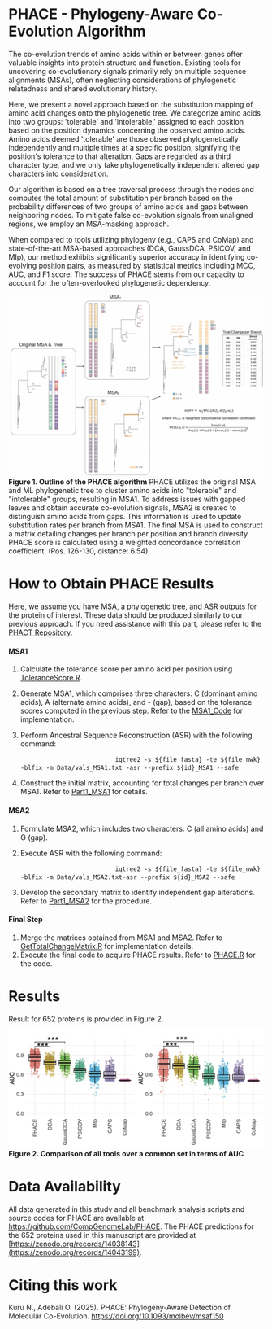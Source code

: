 
# PHACE - Phylogeny-Aware Co-Evolution Algorithm


The co-evolution trends of amino acids within or between genes offer valuable insights into protein structure and function. Existing tools for uncovering
co-evolutionary signals primarily rely on multiple sequence alignments (MSAs), often neglecting considerations of phylogenetic relatedness and shared 
evolutionary history. 

Here, we present a novel approach based on the substitution mapping of amino acid changes onto the phylogenetic tree. We categorize 
amino acids into two groups: 'tolerable' and 'intolerable,' assigned to each position based on the position dynamics concerning the observed amino acids. 
Amino acids deemed 'tolerable' are those observed phylogenetically independently and multiple times at a specific position, signifying the position's 
tolerance to that alteration. Gaps are regarded as a third character type, and we only take phylogenetically independent altered gap characters into 
consideration. 

Our algorithm is based on a tree traversal process through the nodes and computes the total amount of substitution per branch based on 
the probability differences of two groups of amino acids and gaps between neighboring nodes. To mitigate false co-evolution signals from unaligned regions, 
we employ an MSA-masking approach. 

When compared to tools utilizing phylogeny (e.g., CAPS and CoMap) and state-of-the-art MSA-based approaches (DCA, GaussDCA, 
PSICOV, and MIp), our method exhibits significantly superior accuracy in identifying co-evolving position pairs, as measured by statistical metrics including 
MCC, AUC, and F1 score. The success of PHACE stems from our capacity to account for the often-overlooked phylogenetic dependency.

![Outline of the PHACE algorithm](https://github.com/nurdannkuru/PHACE/raw/main/Outline.png)
                                                    **Figure 1. Outline of the PHACE algorithm**
PHACE utilizes the original MSA and ML phylogenetic tree to cluster amino acids into "tolerable" and "intolerable" groups, resulting in MSA1. To address issues with gapped leaves and obtain accurate co-evolution signals, MSA2 is created to distinguish amino acids from gaps. This information is used to update substitution rates per branch from MSA1. The final MSA is used to construct a matrix detailing changes per branch per position and branch diversity. PHACE score is calculated using a weighted concordance correlation coefficient. (Pos. 126-130, distance: 6.54)



# How to Obtain PHACE Results

Here, we assume you have MSA, a phylogenetic tree, and ASR outputs for the protein of interest. These data should be produced similarly to our previous approach. If you need assistance with this part, please refer to the [PHACT Repository](https://github.com/CompGenomeLab/PHACT).

#### MSA1

1. Calculate the tolerance score per amino acid per position using [ToleranceScore.R](https://github.com/nurdannkuru/PHACE/blob/main/PHACE_Codes/ToleranceScore.R).
2. Generate MSA1, which comprises three characters: C (dominant amino acids), A (alternate amino acids), and - (gap), based on the tolerance scores computed in the previous step. Refer to the [MSA1_Code](https://github.com/nurdannkuru/PHACE/blob/main/PHACE_Codes/Part1_MSA1.R) for implementation.
3. Perform Ancestral Sequence Reconstruction (ASR) with the following command:

                                 iqtree2 -s ${file_fasta} -te ${file_nwk} -blfix -m Data/vals_MSA1.txt -asr --prefix ${id}_MSA1 --safe
   

4. Construct the initial matrix, accounting for total changes per branch over MSA1. Refer to [Part1_MSA1](https://github.com/nurdannkuru/PHACE/blob/main/PHACE_Codes/Part1_MSA1.R) for details.

#### MSA2

1. Formulate MSA2, which includes two characters: C (all amino acids) and G (gap).
2. Execute ASR with the following command:

                                 iqtree2 -s ${file_fasta} -te ${file_nwk} -blfix -m Data/vals_MSA2.txt-asr --prefix ${id}_MSA2 --safe


3. Develop the secondary matrix to identify independent gap alterations. Refer to [Part1_MSA2](https://github.com/nurdannkuru/PHACE/blob/main/PHACE_Codes/Part1_MSA2.R) for the procedure.

#### Final Step

1. Merge the matrices obtained from MSA1 and MSA2. Refer to [GetTotalChangeMatrix.R](https://github.com/nurdannkuru/PHACE/blob/main/PHACE_Codes/GetTotalChangeMatrix.R) for implementation details.
2. Execute the final code to acquire PHACE results. Refer to [PHACE.R](https://github.com/nurdannkuru/PHACE/blob/main/PHACE_Codes/PHACE.R) for the code.

# Results

Result for 652 proteins is provided in Figure 2.

![Result](https://github.com/nurdannkuru/PHACE/raw/main/Result.png)
                              **Figure 2. Comparison of all tools over a common set in terms of AUC**

# Data Availability

All data generated in this study and all benchmark analysis scripts and source codes for PHACE are available at https://github.com/CompGenomeLab/PHACE. The PHACE predictions for the 652 proteins used in this manuscript are provided at [https://zenodo.org/records/14038143](https://zenodo.org/records/14043199).

# Citing this work

Kuru N., Adebali O. (2025). PHACE: Phylogeny-Aware Detection of Molecular Co-Evolution. https://doi.org/10.1093/molbev/msaf150

